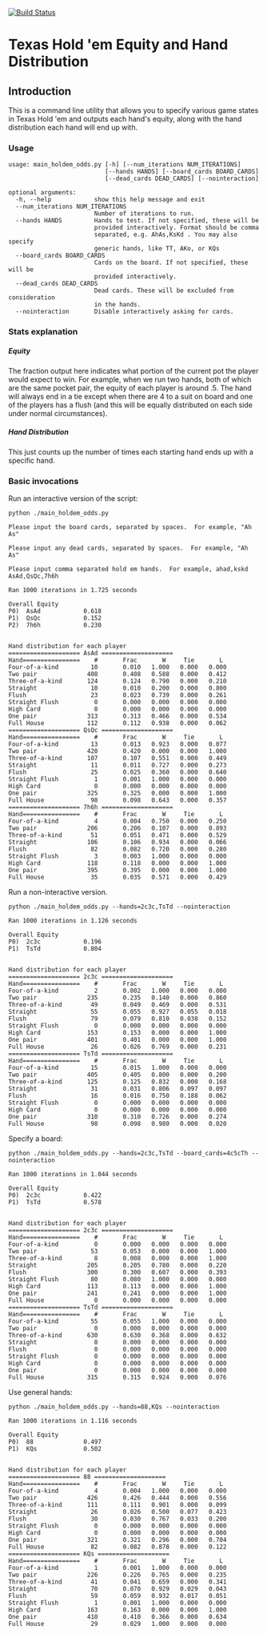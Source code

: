 [![Build Status](https://travis-ci.org/cjriley/holdem_equity_analyzer.svg?branch=master)](https://travis-ci.org/cjriley/holdem_equity_analyzer)

# Texas Hold 'em Equity and Hand Distribution

## Introduction

This is a command line utility that allows you to specify various game states
in Texas Hold 'em and outputs each hand's equity, along with the hand
distribution each hand will end up with.

### Usage

    usage: main_holdem_odds.py [-h] [--num_iterations NUM_ITERATIONS]
                               [--hands HANDS] [--board_cards BOARD_CARDS]
                               [--dead_cards DEAD_CARDS] [--nointeraction]

    optional arguments:
      -h, --help            show this help message and exit
      --num_iterations NUM_ITERATIONS
                            Number of iterations to run.
      --hands HANDS         Hands to test. If not specified, these will be
                            provided interactively. Format should be comma
                            separated, e.g. AhAs,KsKd . You may also specify
                            generic hands, like TT, AKo, or KQs
      --board_cards BOARD_CARDS
                            Cards on the board. If not specified, these will be
                            provided interactively.
      --dead_cards DEAD_CARDS
                            Dead cards. These will be excluded from consideration
                            in the hands.
      --nointeraction       Disable interactively asking for cards.

### Stats explanation

##### Equity
The fraction output here indicates what portion of the current pot the player
would expect to win.  For example, when we run two hands, both of which are the
same pocket pair, the equity of each player is around .5.  The hand will
always end in a tie except when there are 4 to a suit on board and one of the
players has a flush (and this will be equally distributed on each side under
normal circumstances).

##### Hand Distribution
This just counts up the number of times each starting hand ends up with a
specific hand.


### Basic invocations

Run an interactive version of the script:

    python ./main_holdem_odds.py

    Please input the board cards, separated by spaces.  For example, "Ah As"

    Please input any dead cards, separated by spaces.  For example, "Ah As"

    Please input comma separated hold em hands.  For example, ahad,kskd
    AsAd,QsQc,7h6h

    Ran 1000 iterations in 1.725 seconds

    Overall Equity
    P0)  AsAd            0.618
    P1)  QsQc            0.152
    P2)  7h6h            0.230


    Hand distribution for each player
    ==================== AsAd ====================
    Hand================    #       Frac       W     Tie       L
    Four-of-a-kind         10       0.010   1.000   0.000   0.000
    Two pair              408       0.408   0.588   0.000   0.412
    Three-of-a-kind       124       0.124   0.790   0.000   0.210
    Straight               10       0.010   0.200   0.000   0.800
    Flush                  23       0.023   0.739   0.000   0.261
    Straight Flush          0       0.000   0.000   0.000   0.000
    High Card               0       0.000   0.000   0.000   0.000
    One pair              313       0.313   0.466   0.000   0.534
    Full House            112       0.112   0.938   0.000   0.062
    ==================== QsQc ====================
    Hand================    #       Frac       W     Tie       L
    Four-of-a-kind         13       0.013   0.923   0.000   0.077
    Two pair              420       0.420   0.000   0.000   1.000
    Three-of-a-kind       107       0.107   0.551   0.000   0.449
    Straight               11       0.011   0.727   0.000   0.273
    Flush                  25       0.025   0.360   0.000   0.640
    Straight Flush          1       0.001   1.000   0.000   0.000
    High Card               0       0.000   0.000   0.000   0.000
    One pair              325       0.325   0.000   0.000   1.000
    Full House             98       0.098   0.643   0.000   0.357
    ==================== 7h6h ====================
    Hand================    #       Frac       W     Tie       L
    Four-of-a-kind          4       0.004   0.750   0.000   0.250
    Two pair              206       0.206   0.107   0.000   0.893
    Three-of-a-kind        51       0.051   0.471   0.000   0.529
    Straight              106       0.106   0.934   0.000   0.066
    Flush                  82       0.082   0.720   0.000   0.280
    Straight Flush          3       0.003   1.000   0.000   0.000
    High Card             118       0.118   0.000   0.000   1.000
    One pair              395       0.395   0.000   0.000   1.000
    Full House             35       0.035   0.571   0.000   0.429

Run a non-interactive version.

    python ./main_holdem_odds.py --hands=2c3c,TsTd --nointeraction

    Ran 1000 iterations in 1.126 seconds

    Overall Equity
    P0)  2c3c            0.196
    P1)  TsTd            0.804


    Hand distribution for each player
    ==================== 2c3c ====================
    Hand================    #       Frac       W     Tie       L
    Four-of-a-kind          2       0.002   1.000   0.000   0.000
    Two pair              235       0.235   0.140   0.000   0.860
    Three-of-a-kind        49       0.049   0.469   0.000   0.531
    Straight               55       0.055   0.927   0.055   0.018
    Flush                  79       0.079   0.810   0.038   0.152
    Straight Flush          0       0.000   0.000   0.000   0.000
    High Card             153       0.153   0.000   0.000   1.000
    One pair              401       0.401   0.000   0.000   1.000
    Full House             26       0.026   0.769   0.000   0.231
    ==================== TsTd ====================
    Hand================    #       Frac       W     Tie       L
    Four-of-a-kind         15       0.015   1.000   0.000   0.000
    Two pair              405       0.405   0.800   0.000   0.200
    Three-of-a-kind       125       0.125   0.832   0.000   0.168
    Straight               31       0.031   0.806   0.097   0.097
    Flush                  16       0.016   0.750   0.188   0.062
    Straight Flush          0       0.000   0.000   0.000   0.000
    High Card               0       0.000   0.000   0.000   0.000
    One pair              310       0.310   0.726   0.000   0.274
    Full House             98       0.098   0.980   0.000   0.020


Specify a board:

    python ./main_holdem_odds.py --hands=2c3c,TsTd --board_cards=4c5cTh --nointeraction

    Ran 1000 iterations in 1.044 seconds

    Overall Equity
    P0)  2c3c            0.422
    P1)  TsTd            0.578


    Hand distribution for each player
    ==================== 2c3c ====================
    Hand================    #       Frac       W     Tie       L
    Four-of-a-kind          0       0.000   0.000   0.000   0.000
    Two pair               53       0.053   0.000   0.000   1.000
    Three-of-a-kind         8       0.008   0.000   0.000   1.000
    Straight              205       0.205   0.780   0.000   0.220
    Flush                 300       0.300   0.607   0.000   0.393
    Straight Flush         80       0.080   1.000   0.000   0.000
    High Card             113       0.113   0.000   0.000   1.000
    One pair              241       0.241   0.000   0.000   1.000
    Full House              0       0.000   0.000   0.000   0.000
    ==================== TsTd ====================
    Hand================    #       Frac       W     Tie       L
    Four-of-a-kind         55       0.055   1.000   0.000   0.000
    Two pair                0       0.000   0.000   0.000   0.000
    Three-of-a-kind       630       0.630   0.368   0.000   0.632
    Straight                0       0.000   0.000   0.000   0.000
    Flush                   0       0.000   0.000   0.000   0.000
    Straight Flush          0       0.000   0.000   0.000   0.000
    High Card               0       0.000   0.000   0.000   0.000
    One pair                0       0.000   0.000   0.000   0.000
    Full House            315       0.315   0.924   0.000   0.076

    
Use general hands:

    python ./main_holdem_odds.py --hands=88,KQs --nointeraction

    Ran 1000 iterations in 1.116 seconds

    Overall Equity
    P0)  88              0.497
    P1)  KQs             0.502


    Hand distribution for each player
    ==================== 88 ====================
    Hand================    #       Frac       W     Tie       L
    Four-of-a-kind          4       0.004   1.000   0.000   0.000
    Two pair              426       0.426   0.444   0.000   0.556
    Three-of-a-kind       111       0.111   0.901   0.000   0.099
    Straight               26       0.026   0.500   0.077   0.423
    Flush                  30       0.030   0.767   0.033   0.200
    Straight Flush          0       0.000   0.000   0.000   0.000
    High Card               0       0.000   0.000   0.000   0.000
    One pair              321       0.321   0.296   0.000   0.704
    Full House             82       0.082   0.878   0.000   0.122
    ==================== KQs ====================
    Hand================    #       Frac       W     Tie       L
    Four-of-a-kind          1       0.001   1.000   0.000   0.000
    Two pair              226       0.226   0.765   0.000   0.235
    Three-of-a-kind        41       0.041   0.659   0.000   0.341
    Straight               70       0.070   0.929   0.029   0.043
    Flush                  59       0.059   0.932   0.017   0.051
    Straight Flush          1       0.001   1.000   0.000   0.000
    High Card             163       0.163   0.000   0.000   1.000
    One pair              410       0.410   0.366   0.000   0.634
    Full House             29       0.029   1.000   0.000   0.000
